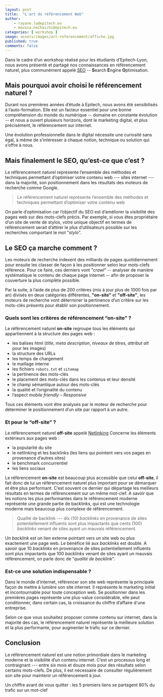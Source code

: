 ```yaml
---
layout: post
title:  "L'art du référencement Web"
author:
    - rayane.lo@epitech.eu
    - moussa.hechaichi@epitech.eu
categories: [ workshop ]
image: assets/images/art-referencement/affiche.jpg
published: true
comments: false
---
```


Dans le cadre d’un workshop réalisé pour les étudiants d’Epitech-Lyon, nous avons présenté et partagé nos connaissances en référencement naturel, plus communément appelé [SEO][1] -- **S**earch **E**ngine **O**ptimisation.

## Mais pourquoi avoir choisi le référencement naturel ?

Durant nos premières années d’étude à Epitech, nous avons été sensibilisés à l’auto-formation. Elle est un facteur essentiel pour une bonne compréhension du monde du numérique -- domaine en constante évolution -- et nous a ouvert plusieurs horizons, dont le marketing digital, et plus précisément, le référencement sur internet.

Une évolution professionnelle dans le digital nécessite une curiosité sans égal, à même de s’intéresser à chaque notion, technique ou solution qui s’offre à nous.

## Mais finalement le SEO, qu’est-ce que c’est ?

Le référencement naturel représente l’ensemble des méthodes et techniques permettant d’optimiser votre contenu web --- sites internet --- dans la majorité, son positionnement dans les résultats des moteurs de recherche comme Google.

> Le référencement naturel représente l’ensemble des méthodes et techniques permettant d’optimiser votre contenu web

On parle d’optimisation car l’objectif du SEO est d’améliorer la visibilité des pages web sur des mots-clefs précis. Par exemple, si vous êtes propriétaire d’un site de vente de stylos, votre unique objectif en termes de référencement serait d’attirer le plus d’utilisateurs possible sur les recherches comportant le mot "*stylo*".

## Le SEO ça marche comment ?

Les moteurs de recherche indexent des milliards de pages quotidiennement pour ensuite les classer de façon à les positionner selon leur mots-clefs référence. Pour ce faire, ces derniers vont "*crawl*" -- analyser de manière systématique le contenu de chaque page internet -- afin de proposer la couverture la plus complète possible.

Par la suite, à l’aide de plus de 200 critères (mis à jour plus de 1000 fois par an) divisés en deux catégories différentes, **"on-site"** et **"off-site"**, les moteurs de recherche vont déterminer la pertinence d’un critère sur les mots-clés présents pour établir son positionnement.

### Quels sont les critères de référencement “on-site” ?

Le référencement naturel **on-site** regroupe tous les éléments qui appartiennent à la structure des pages web :

- les balises html (*title*, *meta description*, *niveaux de titres*, *attribut alt* pour les images)
- la structure des URLs
- les temps de chargement
- le maillage interne
- les fichiers `robots.txt` et `sitemap`
- la pertinence des mots-clés
- le placement des mots-clés dans les contenus et leur densité
- le champ sémantique autour des mots-clés
- la qualité et l’originalité du contenu
- l’aspect *mobile friendly* – *Responsive*

Tous ces éléments vont être analysés par le moteur de recherche pour déterminer le positionnement d’un site par rapport à un autre.

### Et pour le “off-site” ?

Le référencement naturel **off-site** appelé [Netlinking][2] Concerne les éléments extérieurs aux pages web :
- la popularité du site
- le netlinking et les backlinks (les liens qui pointent vers vos pages en provenance d’autres sites)
- le benchmark concurrentiel
- les liens sociaux 

Le référencement **on-site** est beaucoup plus accessible que celui **off-site**, il fait donc de lui un référencement naturel plus important pour se démarquer et être plus performant. C’est souvent ce dernier qui départage les meilleurs résultats en termes de référencement sur un même mot-clef. A savoir que les notions les plus performantes dans le référencement moderne représente une grande partie de backlinks, qui est une technologie moderne mais beaucoup plus complexe de référencement.

> Qualité de backlink --- dix (10) *backlinks* en provenance de sites potentiellement influents sont plus impactants que cents (100) *backlinks* venant de sites ayant un mauvais référencement.

Un *backlink* est un lien externe pointant vers un site web ou plus exactement une page web. Le bénéfice lié aux *backlinks* est double. A savoir que 10 *backlinks* en provenance de sites potentiellement influents sont plus impactants que 100 *backlinks* venant de sites ayant un mauvais référencement, on parle donc de “*qualité de backlink*”.

### Est-ce une solution indispensable ?

Dans le monde d’internet, référencer son site web représente la principale façon de mettre à lumière son site internet. Il représente le marketing initial et incontournable pour toute conception web. Se positionner dans les premières pages représente une plus-value considérable, elle peut conditionner, dans certain cas, la croissance du chiffre d’affaire d'une entreprise.

Selon ce que vous souhaitez proposer comme contenu sur internet, dans la majorité des cas, le référencement naturel représente la meilleure solution et la plus performante, pour augmenter le trafic sur ce dernier.

## Conclusion

Le référencement naturel est une notion primordiale dans le marketing moderne et la visibilité d’un contenu internet. C’est un processus long et contraignant --- entre six mois et douze mois pour des résultats selon certains mots-clefs. De plus, il est nécessaire de consulter régulièrement son site pour maintenir un référencement à jour.

Un chiffre avant de vous quitter : les 5 premiers liens se partagent 80% du trafic sur un mot-clef


[1]: https://en.wikipedia.org/wiki/Search_engine_optimization
[2]: https://fr.wikipedia.org/wiki/Netlinking